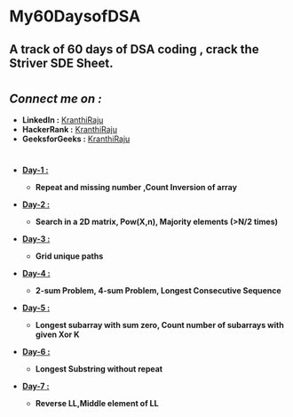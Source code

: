 # My60DaysofDSA
## A track of 60 days of DSA coding , crack the Striver SDE Sheet.
#
## ***Connect me on :***
* **LinkedIn :** [KranthiRaju](https://www.linkedin.com/in/kranthi-raju-150480210)
* **HackerRank :** [KranthiRaju](https://www.hackerrank.com/kranthiraju2019)
* **GeeksforGeeks :** [KranthiRaju](https://auth.geeksforgeeks.org/user/kranthiraju2019)

#
* **[Day-1 :](Day1/Day1.md)**
    * **Repeat and missing number ,Count Inversion of array**


* **[Day-2 :](Day2/Day2.md)**
    * **Search in a 2D matrix, Pow(X,n), Majority elements (>N/2 times)**

* **[Day-3 :](Day3/Day3.md)**
    * **Grid unique paths**

* **[Day-4 :](Day4/Day4.md)**
    * **2-sum Problem, 4-sum Problem, Longest Consecutive Sequence**

* **[Day-5 :](Day5/Day5.md)**
    * **Longest subarray with sum zero, Count number of subarrays with given Xor K**

* **[Day-6 :](Day6/Day6.md)**
    * **Longest Substring without repeat**

* **[Day-7 :](Day7/Day7.md)**
    * **Reverse LL,Middle element of LL**
